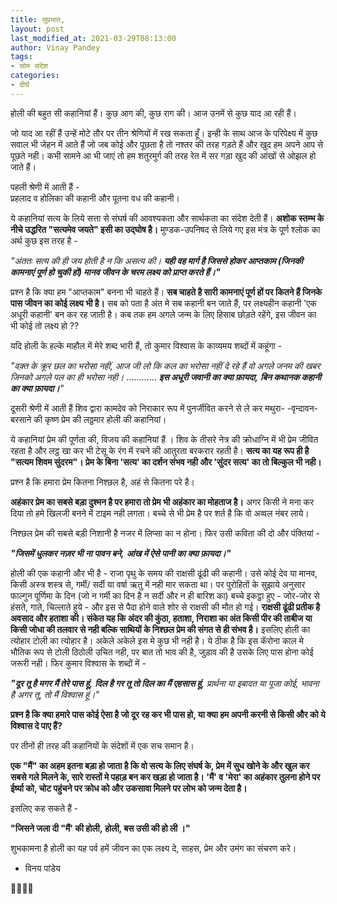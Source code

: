 ```yaml
---
title: सुप्रभात,
layout: post
last_modified_at: 2021-03-29T08:13:00
author: Vinay Pandey
tags:
- सोम संदेश
categories:
- दीर्घ
---
```

होली की बहुत सी कहानियां हैं। कुछ आग की, कुछ राग की। आज उनमें से कुछ याद आ रही हैं। 

जो याद आ रहीं हैं उन्हें मोटे तौर पर तीन श्रेणियों में रख सकता हूँ। इन्ही के साथ आज के परिपेक्ष्य में कुछ सवाल भी जेहन में आते हैं जो जब कोई और पूछता है तो नश्तर की तरह गड़ते हैं और खुद हम अपने आप से पूछते नही। कभी सामने आ भी जाएं तो हम शतुरमुर्ग की तरह रेत में सर गड़ा खुद की आंखों से ओझल हो जाते हैं। 

पहली श्रेणी में आती हैं -  
प्रहलाद व होलिका की कहानी  और पूतना वध की कहानी। 

ये कहानियां सत्य के लिये सत्ता से संघर्ष की आवश्यकता और सार्थकता का संदेश देती हैं। **अशोक स्तम्भ के नीचे उद्धरित "सत्यमेव जयते" इसी का उद्घोष है।** मुण्डक-उपनिषद से लिये गए इस मंत्र के पूर्ण श्लोक का अर्थ कुछ इस तरह है -

*"अंततः सत्य की ही जय होती है न कि असत्य की। **यही वह मार्ग है जिससे होकर आप्तकाम (जिनकी कामनाएं पूर्ण हो चुकी हों) मानव जीवन के चरम लक्ष्य को प्राप्त करते हैं।"***

प्रश्न है कि क्या हम "आप्तकाम" बनना भी चाहते हैं। **सब चाहते है सारी कामनाएं पूर्ण हों पर कितने हैं जिनके पास जीवन का कोई लक्ष्य भी है।** सब को पता है अंत मे सब कहानी बन जाते हैं, पर लक्ष्यहीन कहानी 'एक अधूरी कहानी' बन कर रह जाती है। कब तक हम अगले जन्म के लिए हिसाब छोड़ते रहेंगे, इस जीवन का भी कोई तो लक्ष्य हो ??

यदि होली के हल्के माहौल में मेरे शब्द भारी हैं,  तो कुमार विश्वास के काव्यमय शब्दों में कहूंगा - 

*"वक़्त के क्रूर छल का भरोसा नहीं,*
*आज जी लो कि कल का भरोसा नहीं*
*दे रहे हैं वो अगले जनम की खबर*
*जिनको अगले पल का ही भरोसा नही।*
............
***इस अधूरी जवानी का क्या फ़ायदा,***
***बिन कथानक कहानी का क्या फ़ायदा।**"*


दूसरी श्रेणी में आती हैं शिव द्वारा कामदेव को निराकार रूप में  पुनर्जीवित करने से ले कर मथुरा- -वृन्दावन-बरसाने की कृष्ण प्रेम की लठ्ठमार होली की कहानियां।

 ये कहानियां प्रेम की पूर्णता की, विजय की कहानियां हैं । शिव के तीसरे नेत्र की क्रोधाग्नि में भी प्रेम जीवित रहता है और लट्ठ खा कर भी टेसू के रंग में रचने की आतुरता बरकरार रहती है। **सत्य का यह रूप ही है "सत्यम शिवम सुंदरम"। प्रेम के बिना 'सत्य' का दर्शन संभव नही और 'सुंदर सत्य' का तो बिल्कुल भी नही।**

प्रश्न है कि हमारा प्रेम कितना निश्छल है, अहं से कितना परे है।

**अहंकार प्रेम का सबसे बड़ा दुश्मन है पर हमारा तो प्रेम भी अहंकार का मोहताज है।** अगर किसी ने मना कर दिया तो हमे खिलजी बनने में टाइम नही लगता। बच्चे से भी प्रेम है पर शर्त है कि वो अव्वल नंबर लाये।  

निश्छल प्रेम की सबसे बड़ी निशानी है नजर में लिप्सा का न होना। फिर उसी कविता की दो और पंक्तियां -

***"जिसमें धुलकर नज़र भी ना पावन बने,***
***आंख में ऐसे पानी का क्या फ़ायदा।"***

होली की एक कहानी और भी है -
राजा पृथु के समय की राक्षसी ढूंढी की कहानी। उसे कोई देव या मानव, किसी अस्त्र शस्त्र से, गर्मी/ सर्दी या वर्षा ऋतु में नही मार सकता था। पर पुरोहितों के सुझाये अनुसार फाल्गुन पूर्णिमा के दिन (जो न गर्मी का दिन है न सर्दी और न ही बारिश का) बच्चे इकट्ठा हुए -  जोर-जोर से हंसते, गाते, चिल्लाते हुये -  और इस से पैदा होने वाले शोर से राक्षसी की मौत हो  गई।  **राक्षसी ढूंढी प्रतीक है अवसाद और हताशा की। संकेत यह कि अंदर की कुंठा, हताशा, निराशा का अंत किसी पीर की ताबीज या किसी जोधा की तलवार से नही बल्कि साथियों के निश्छल प्रेम की संगत से ही संभव है।** इसलिए होली का त्योहार टोली का त्योहार है। अकेले अकेले इस मे कुछ भी नही है। ये ठीक है कि इस कॅरोना काल मे भौतिक रूप से टोली ठिठोली उचित नही, पर बात तो भाव की है, जुड़ाव की है उसके लिए पास होना कोई जरूरी नही। फिर कुमार विश्वास के शब्दों में -

***"दूर तू है मगर मैं तेरे पास हूं,***
***दिल है गर तू तो दिल का मैं एहसास हूं,***
*प्रार्थना या इबादत या पूजा कोई,*
*भावना है अगर तू, तो मैं विश्वास हूं।"*

**प्रश्न है कि क्या हमारे पास कोई ऐसा है जो दूर रह कर भी पास हो, या क्या हम अपनी करनी से  किसी और को ये विश्वास दे पाए हैं?**

पर तीनों ही तरह की कहानियों के संदेशों में एक सच समान है।

**एक "मैं" का अहम  इतना बड़ा हो जाता है कि वो सत्य के लिए संघर्ष के, प्रेम में सुध खोने के और खुल कर सबसे गले मिलने के, सारे रास्तों मे पहाड़ बन कर खड़ा हो जाता है। 'मैं' व 'मेरा' का अहंकार तुलना होने पर ईर्ष्या को, चोट पहुंचने पर क्रोध को और उकसावा मिलने पर लोभ को जन्म देता है।**

इसलिए कह सकते हैं -

**"जिसने जला दी "मैं' की होली,**
**होली, बस उसी की हो ली ।"**

शुभकामना है 
होली का यह पर्व हमें जीवन का एक लक्ष्य दे, साहस, प्रेम और उमंग का संचरण करे।

- विनय पांडेय

🙏🌷🌷🙏


